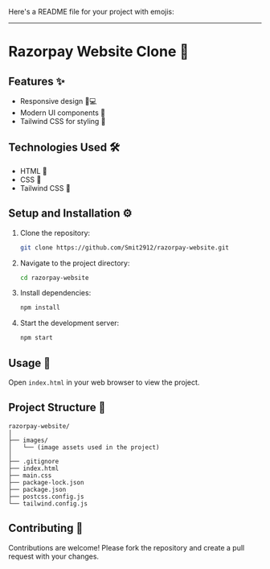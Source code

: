 Here's a README file for your project with emojis:

---

# Razorpay Website Clone 🚀

## Features ✨
- Responsive design 📱💻
- Modern UI components 🎨
- Tailwind CSS for styling 🎨

## Technologies Used 🛠
- HTML 📝
- CSS 🎨
- Tailwind CSS 💨

## Setup and Installation ⚙️
1. Clone the repository:
   ```bash
   git clone https://github.com/Smit2912/razorpay-website.git
   ```
2. Navigate to the project directory:
   ```bash
   cd razorpay-website
   ```
3. Install dependencies:
   ```bash
   npm install
   ```
4. Start the development server:
   ```bash
   npm start
   ```

## Usage 🚀
Open `index.html` in your web browser to view the project.

## Project Structure 📁
```
razorpay-website/
│
├── images/
│   └── (image assets used in the project)
│
├── .gitignore
├── index.html
├── main.css
├── package-lock.json
├── package.json
├── postcss.config.js
└── tailwind.config.js
```

## Contributing 🤝
Contributions are welcome! Please fork the repository and create a pull request with your changes.